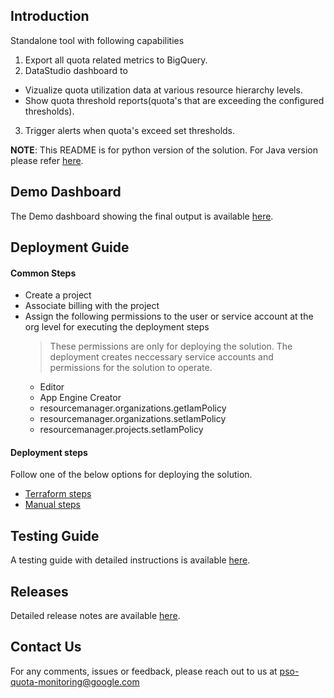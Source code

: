 ## Introduction

Standalone tool with following capabilities
1. Export all quota related metrics to BigQuery.
2. DataStudio dashboard to
  * Vizualize quota utilization data at various resource hierarchy levels.
  * Show quota threshold reports(quota's that are exceeding the configured thresholds).
3. Trigger alerts when quota's exceed set thresholds.


**NOTE**: This README is for python version of the solution. For Java version please refer
[here](../java/README.md).


## Demo Dashboard
The Demo dashboard showing the final output is available <a href="https://datastudio.google.com/u/2/reporting/50bdadac-9ea0-4dcd-bee2-f323c968186d/page/xxWVB" target="_blank">here</a>.


## Deployment Guide
#### Common Steps
* Create a project
* Associate billing with the project
* Assign the following permissions to the user or service account at the org
  level for executing the deployment steps
  > These permissions are only for deploying the solution. The deployment
    creates neccessary service accounts and permissions for the solution to
    operate.
  * Editor
  * App Engine Creator
  * resourcemanager.organizations.getIamPolicy
  * resourcemanager.organizations.setIamPolicy
  * resourcemanager.projects.setIamPolicy

#### Deployment steps
Follow one of the below options for deploying the solution.
  * [Terraform steps](docs/terraform_deploy.README.md)
  * [Manual steps](docs/manual_deploy.README.md)


## Testing Guide
A testing guide with detailed instructions is available
[here](docs/testing_guide.README.md).


## Releases
Detailed release notes are available [here](docs/release_notes.README.md).


## Contact Us
For any comments, issues or feedback, please reach out to us at pso-quota-monitoring@google.com
